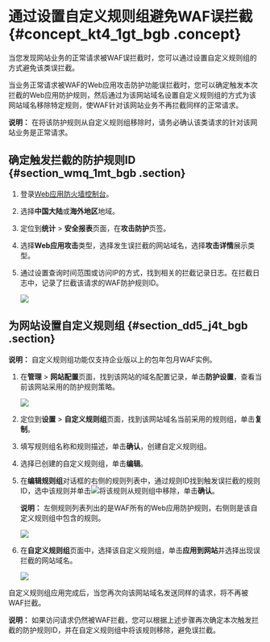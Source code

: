 # 通过设置自定义规则组避免WAF误拦截 {#concept_kt4_1gt_bgb .concept}

当您发现网站业务的正常请求被WAF误拦截时，您可以通过设置自定义规则组的方式避免该类误拦截。

当业务正常请求被WAF的Web应用攻击防护功能误拦截时，您可以确定触发本次拦截的Web应用防护规则，然后通过为该网站域名设置自定义规则组的方式为该网站域名移除特定规则，使WAF针对该网站业务不再拦截同样的正常请求。

**说明：** 在将该防护规则从自定义规则组移除时，请务必确认该类请求的针对该网站业务是正常请求。

## 确定触发拦截的防护规则ID {#section_wmq_1mt_bgb .section}

1.  登录[Web应用防火墙控制台](https://yundun.console.aliyun.com/?p=waf)。
2.  选择**中国大陆**或**海外地区**地域。
3.  定位到**统计** \> **安全报表**页面，在**攻击防护**页签。
4.  选择**Web应用攻击**类型，选择发生误拦截的网站域名，选择**攻击详情**展示类型。
5.  通过设置查询时间范围或访问IP的方式，找到相关的拦截记录日志。在拦截日志中，记录了拦截该请求的WAF防护规则ID。

    ![](http://static-aliyun-doc.oss-cn-hangzhou.aliyuncs.com/assets/img/78570/154451536334042_zh-CN.png)


## 为网站设置自定义规则组 {#section_dd5_j4t_bgb .section}

**说明：** 自定义规则组功能仅支持企业版以上的包年包月WAF实例。

1.  在**管理** \> **网站配置**页面，找到该网站的域名配置记录，单击**防护设置**，查看当前该网站采用的防护规则策略。

    ![](http://static-aliyun-doc.oss-cn-hangzhou.aliyuncs.com/assets/img/78570/154451536334043_zh-CN.png)

2.  定位到**设置** \> **自定义规则组**页面，找到该网站域名当前采用的规则组，单击**复制**。
3.  填写规则组名称和规则描述，单击**确认**，创建自定义规则组。
4.  选择已创建的自定义规则组，单击**编辑**。
5.  在**编辑规则组**对话框的右侧的规则列表中，通过规则ID找到触发误拦截的规则ID，选中该规则并单击![](http://static-aliyun-doc.oss-cn-hangzhou.aliyuncs.com/assets/img/78570/154451536434044_zh-CN.png)将该规则从规则组中移除，单击**确认**。

    **说明：** 左侧规则列表列出的是WAF所有的Web应用防护规则，右侧则是该自定义规则组中包含的规则。

    ![](http://static-aliyun-doc.oss-cn-hangzhou.aliyuncs.com/assets/img/78570/154451536434045_zh-CN.png)

6.  在**自定义规则组**页面中，选择该自定义规则组，单击**应用到网站**并选择出现误拦截的网站域名。

    ![](http://static-aliyun-doc.oss-cn-hangzhou.aliyuncs.com/assets/img/78570/154451536434046_zh-CN.png)


自定义规则组应用完成后，当您再次向该网站域名发送同样的请求，将不再被WAF拦截。

**说明：** 如果访问请求仍然被WAF拦截，您可以根据上述步骤再次确定本次触发拦截的防护规则ID，并在自定义规则组中将该规则移除，避免误拦截。

